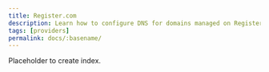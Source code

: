 ```yaml
---
title: Register.com
description: Learn how to configure DNS for domains managed on Register.com.
tags: [providers]
permalink: docs/:basename/
---
```

Placeholder to create index.
